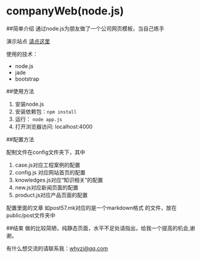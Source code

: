 companyWeb(node.js)
===================
##简单介绍
通过node.js为朋友做了一个公司网页模板，当自己练手

演示站点 [请点这里](http://www.shuangteng.net)

使用的技术：

 - node.js 
 -  jade 
 - bootstrap

##使用方法

 1. 安装node.js
 1. 安装依赖包：`npm install`
 1. 运行： `node app.js`
 1. 打开浏览器访问: localhost:4000

 ##配置方法
 
 配制文件在config文件夹下，其中
 
 1. case.js对应工程案例的配置
 1. config.js 对应网站首页的配置
 1. knowledges.js对应“知识相关”的配置
 1. new.js对应新闻页面的配置
 1. product.js对应产品页面的配置
 
 配置里面的文章  如post57.mk对应的是一个markdown格式 的文件，放在public/post文件夹中


 ##结束
 做的比较简陋，纯静态页面，水平不足处请指出，给我一个提高的机会,谢谢。
 
 有什么想交流的请联系我：whyzi@qq.com
